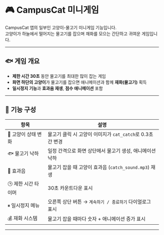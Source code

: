 # 🎮 CampusCat 미니게임

CampusCat 앱의 일부인 고양이-물고기 미니게임 기능입니다.  
고양이가 하늘에서 떨어지는 물고기를 잡으며 재화를 모으는 간단하고 귀여운 게임입니다.

---

## 🐟 게임 개요

- **제한 시간 30초** 동안 물고기를 최대한 많이 잡는 게임
- **화면 하단의 고양이**가 물고기를 잡으면 애니메이션과 함께 **재화(물고기)** 획득
- **일시정지 기능**과 **효과음 재생**, **점수 애니메이션** 포함

---

## 🧩 기능 구성

| 항목             | 설명 |
|------------------|------|
| 🐾 고양이 상태 변화  | 물고기 클릭 시 고양이 이미지가 `cat_catch`로 0.3초간 변경 |
| 🐟 물고기 낙하     | 일정 간격으로 화면 상단에서 물고기 생성, 애니메이션 낙하 |
| 🎵 효과음        | 물고기 잡을 때 고양이 효과음 (`catch_sound.mp3`) 재생 |
| 🕒 제한 시간 타이머 | 30초 카운트다운 표시 |
| ⏸ 일시정지 메뉴   | 오른쪽 상단 버튼 → `계속하기 / 종료하기` 다이얼로그 표시 |
| 💰 재화 시스템     | 물고기 잡을 때마다 숫자 + 애니메이션 증가 표시 |

---
